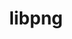 ---
title: "libpng"
layout: cache
categories: [package, develop-2023-05-18]
meta: {"versions": ["1.6.39"], "compilers": ["gcc@=11.1.0", "gcc@=11.3.0", "gcc@=12.3.0", "gcc@=7.3.1", "gcc@=7.5.0", "oneapi@=2023.0.0"], "oss": ["amzn2", "ubuntu18.04", "ubuntu20.04", "ubuntu22.04"], "platforms": ["linux"], "targets": ["aarch64", "neoverse_n1", "ppc64le", "skylake_avx512", "x86_64", "x86_64_v3"], "stacks": ["aws-ahug", "aws-ahug-aarch64", "aws-isc", "aws-isc-aarch64", "aws-pcluster-icelake", "aws-pcluster-neoverse_n1", "aws-pcluster-neoverse_v1", "aws-pcluster-skylake", "data-vis-sdk", "e4s", "e4s-oneapi", "e4s-power", "ml-linux-x86_64-cpu", "ml-linux-x86_64-cuda", "radiuss", "root"], "num_specs": 11, "num_specs_by_stack": {"aws-ahug-aarch64": 2, "aws-isc-aarch64": 2, "root": 11, "aws-pcluster-neoverse_v1": 1, "aws-pcluster-neoverse_n1": 1, "aws-pcluster-skylake": 1, "aws-pcluster-icelake": 1, "aws-ahug": 1, "aws-isc": 1, "radiuss": 1, "e4s-power": 1, "e4s-oneapi": 1, "data-vis-sdk": 1, "e4s": 1, "ml-linux-x86_64-cuda": 1, "ml-linux-x86_64-cpu": 1}}
spec_details: [{"hash": "dsxnordrfjc6djeeci7732qpwy6ejngx", "compiler": "gcc@=7.3.1", "versions": ["1.6.39"], "os": "amzn2", "platform": "linux", "target": "aarch64", "variants": ["build_system=cmake", "build_type=Release", "generator=make", "~ipo", "libs=shared,static"], "stacks": ["aws-ahug-aarch64", "aws-isc-aarch64", "root"], "size": "-", "tarball": "https://binaries.spack.io/releases/develop-2023-05-18/build_cache/linux-amzn2-aarch64/gcc-7.3.1/libpng-1.6.39/linux-amzn2-aarch64-gcc-7.3.1-libpng-1.6.39-dsxnordrfjc6djeeci7732qpwy6ejngx.spack"}, {"hash": "bc6gocoksyttvzmxj5rhysxlelfqa5qv", "compiler": "gcc@=12.3.0", "versions": ["1.6.39"], "os": "amzn2", "platform": "linux", "target": "neoverse_n1", "variants": ["build_system=cmake", "build_type=Release", "generator=make", "~ipo", "libs=shared,static"], "stacks": ["root", "aws-pcluster-neoverse_v1", "aws-pcluster-neoverse_n1"], "size": "-", "tarball": "https://binaries.spack.io/releases/develop-2023-05-18/build_cache/linux-amzn2-neoverse_n1/gcc-12.3.0/libpng-1.6.39/linux-amzn2-neoverse_n1-gcc-12.3.0-libpng-1.6.39-bc6gocoksyttvzmxj5rhysxlelfqa5qv.spack"}, {"hash": "pfkif33iv2q2brxsjiifki2gai4stp2y", "compiler": "gcc@=7.3.1", "versions": ["1.6.39"], "os": "amzn2", "platform": "linux", "target": "neoverse_n1", "variants": ["build_system=cmake", "build_type=Release", "generator=make", "~ipo", "libs=shared,static"], "stacks": ["aws-ahug-aarch64", "aws-isc-aarch64", "root"], "size": "-", "tarball": "https://binaries.spack.io/releases/develop-2023-05-18/build_cache/linux-amzn2-neoverse_n1/gcc-7.3.1/libpng-1.6.39/linux-amzn2-neoverse_n1-gcc-7.3.1-libpng-1.6.39-pfkif33iv2q2brxsjiifki2gai4stp2y.spack"}, {"hash": "zphfq5rznxqeyjh2t6m25uo7cs3a5zbw", "compiler": "gcc@=12.3.0", "versions": ["1.6.39"], "os": "amzn2", "platform": "linux", "target": "skylake_avx512", "variants": ["build_system=cmake", "build_type=Release", "generator=make", "~ipo", "libs=shared,static"], "stacks": ["root", "aws-pcluster-skylake", "aws-pcluster-icelake"], "size": "-", "tarball": "https://binaries.spack.io/releases/develop-2023-05-18/build_cache/linux-amzn2-skylake_avx512/gcc-12.3.0/libpng-1.6.39/linux-amzn2-skylake_avx512-gcc-12.3.0-libpng-1.6.39-zphfq5rznxqeyjh2t6m25uo7cs3a5zbw.spack"}, {"hash": "sffmjexycs2uyzdvpukji67amzuipj4p", "compiler": "gcc@=7.3.1", "versions": ["1.6.39"], "os": "amzn2", "platform": "linux", "target": "x86_64_v3", "variants": ["build_system=cmake", "build_type=Release", "generator=make", "~ipo", "libs=shared,static"], "stacks": ["aws-ahug", "root", "aws-isc"], "size": "-", "tarball": "https://binaries.spack.io/releases/develop-2023-05-18/build_cache/linux-amzn2-x86_64_v3/gcc-7.3.1/libpng-1.6.39/linux-amzn2-x86_64_v3-gcc-7.3.1-libpng-1.6.39-sffmjexycs2uyzdvpukji67amzuipj4p.spack"}, {"hash": "mqyzrrf5hicey5kqzmm2kjmqmus4hacy", "compiler": "gcc@=7.5.0", "versions": ["1.6.39"], "os": "ubuntu18.04", "platform": "linux", "target": "x86_64_v3", "variants": ["build_system=cmake", "build_type=Release", "generator=make", "~ipo", "libs=shared,static"], "stacks": ["root", "radiuss"], "size": "-", "tarball": "https://binaries.spack.io/releases/develop-2023-05-18/build_cache/linux-ubuntu18.04-x86_64_v3/gcc-7.5.0/libpng-1.6.39/linux-ubuntu18.04-x86_64_v3-gcc-7.5.0-libpng-1.6.39-mqyzrrf5hicey5kqzmm2kjmqmus4hacy.spack"}, {"hash": "6ehvulnwqqyg4mkvvwkusgjtmjtivhd2", "compiler": "gcc@=11.1.0", "versions": ["1.6.39"], "os": "ubuntu20.04", "platform": "linux", "target": "ppc64le", "variants": ["build_system=cmake", "build_type=Release", "generator=make", "~ipo", "libs=shared,static"], "stacks": ["root", "e4s-power"], "size": "-", "tarball": "https://binaries.spack.io/releases/develop-2023-05-18/build_cache/linux-ubuntu20.04-ppc64le/gcc-11.1.0/libpng-1.6.39/linux-ubuntu20.04-ppc64le-gcc-11.1.0-libpng-1.6.39-6ehvulnwqqyg4mkvvwkusgjtmjtivhd2.spack"}, {"hash": "27xpkqbvujcqij7ebjkexjwhz3qqii2p", "compiler": "oneapi@=2023.0.0", "versions": ["1.6.39"], "os": "ubuntu20.04", "platform": "linux", "target": "x86_64", "variants": ["build_system=cmake", "build_type=Release", "generator=make", "~ipo", "libs=shared,static"], "stacks": ["root", "e4s-oneapi"], "size": "-", "tarball": "https://binaries.spack.io/releases/develop-2023-05-18/build_cache/linux-ubuntu20.04-x86_64/oneapi-2023.0.0/libpng-1.6.39/linux-ubuntu20.04-x86_64-oneapi-2023.0.0-libpng-1.6.39-27xpkqbvujcqij7ebjkexjwhz3qqii2p.spack"}, {"hash": "qrzllmfpcjott3j45vghr5nk74p7j34v", "compiler": "gcc@=11.1.0", "versions": ["1.6.39"], "os": "ubuntu20.04", "platform": "linux", "target": "x86_64_v3", "variants": ["build_system=cmake", "build_type=Release", "generator=make", "~ipo", "libs=shared,static"], "stacks": ["data-vis-sdk", "root"], "size": "-", "tarball": "https://binaries.spack.io/releases/develop-2023-05-18/build_cache/linux-ubuntu20.04-x86_64_v3/gcc-11.1.0/libpng-1.6.39/linux-ubuntu20.04-x86_64_v3-gcc-11.1.0-libpng-1.6.39-qrzllmfpcjott3j45vghr5nk74p7j34v.spack"}, {"hash": "v42xrl5cqzhyq2guyodqvxuasvglyjvp", "compiler": "gcc@=11.1.0", "versions": ["1.6.39"], "os": "ubuntu20.04", "platform": "linux", "target": "x86_64_v3", "variants": ["build_system=cmake", "build_type=Release", "generator=make", "~ipo", "libs=shared,static"], "stacks": ["root", "e4s"], "size": "-", "tarball": "https://binaries.spack.io/releases/develop-2023-05-18/build_cache/linux-ubuntu20.04-x86_64_v3/gcc-11.1.0/libpng-1.6.39/linux-ubuntu20.04-x86_64_v3-gcc-11.1.0-libpng-1.6.39-v42xrl5cqzhyq2guyodqvxuasvglyjvp.spack"}, {"hash": "x77d7puloqxqhvvnwa727eynzq5dtj7k", "compiler": "gcc@=11.3.0", "versions": ["1.6.39"], "os": "ubuntu22.04", "platform": "linux", "target": "x86_64_v3", "variants": ["build_system=cmake", "build_type=Release", "generator=make", "~ipo", "libs=shared,static"], "stacks": ["root", "ml-linux-x86_64-cuda", "ml-linux-x86_64-cpu"], "size": "-", "tarball": "https://binaries.spack.io/releases/develop-2023-05-18/build_cache/linux-ubuntu22.04-x86_64_v3/gcc-11.3.0/libpng-1.6.39/linux-ubuntu22.04-x86_64_v3-gcc-11.3.0-libpng-1.6.39-x77d7puloqxqhvvnwa727eynzq5dtj7k.spack"}]
---